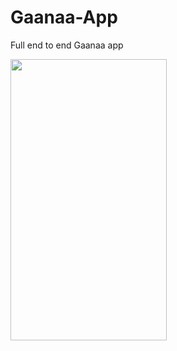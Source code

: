 # Gaanaa-App
Full end to end Gaanaa app

<img src="https://user-images.githubusercontent.com/83058841/122563695-1f928300-d062-11eb-94f0-e64f991d5eb7.png" width="250" height="450">

